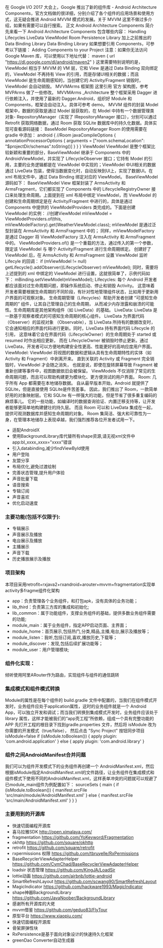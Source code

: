﻿在 Google I/O 2017 大会上，Google 推出了新的组件库 - Android Architecture Components，官方文档做的很详细，分别介绍了各个组件的应用场景和使用方式，这无疑会推进 Android MVVM 模式的发展。关于 MVVM 这里不做过多介绍，如果有需要可以自行搜索。
正文
Android Architecture Components 简介
先来看一下 Android Architecture Components 包含哪些内容：
Handling Lifecycles
LiveData
ViewModel
Room Persistence Library
加上之前推出的 Data Binding Library
Data Binding Library
如果想要引用 Components，可参考以下链接：
Adding Components to your Project
注意：如果你无法访问 Google Maven 库，可以使用以下地址代替：
maven { url "https://dl.google.com/dl/android/maven2" }
这里需要特别说明的是，ViewModel 相当于 MVVM 的 VM 层，它和 View 是通过 Data Binding 双向绑定的，ViewModel 不再持有 View 的引用，而是存储UI相关的数据；而且 ViewModel 是生命周期感知的，当创建它的 Activity/Fragment 销毁时，ViewModel 会自动销毁。
MVVMArms 框架图
这里引用 官方 架构图，参考 MVPArms 做了一些修改。 MVVMArms _Architecture
整个框架采用 Dagger 进行依赖注入，并使用了最新的 Dagger.Android，组织好 Module 和 Components，框架会自动注入。具体可参考 demo。
MVVM 组件的封装
Model
框架中，数据的获取是通过 Model 层获取的，在 Model 中持有一个数据管理类对象- RepositoryManager（实现了 IRepositoryManager 接口），分别可以通过 Retrofit 获取网络数据，通过 Room 获取 SQLite 数据库中的持久化数据。具体实现可查看源码链接：
BaseModel
RepositoryManager
Room 的使用需要在 gradle 中添加：
android {
    //Room
    javaCompileOptions {
        annotationProcessorOptions {
            arguments = ["room.schemaLocation":
                                 "$projectDir/schemas".toString()]
        }
    }
}
ViewModel
ViewModel 是整个框架比较新颖和重要的部分，BaseViewModel 继承于 Components 中的 AndroidViewModel，并实现了 LifecycleObserver 接口；它持有 Model 的引用，主要的业务逻辑都是在 ViewModel 中实现的；ViewModel 中UI相关的数据通过 LiveData 包装，使得当数据变化时，自动反映到UI上，实现了数据UI。在 xml 布局文件中，通过 Data Binding 绑定对应的 ViewModel。 BaseViewModel 源码如下：
BaseViewModel
View
框架封装了 ArmsActivity 和 ArmsFragment，它们都实现了 Components 中的 LifecycleRegistryOwner 接口来处理生命周期。上面提到在 xml 布局中绑定 ViewModel，而 ViewModel 的创建和生命周期绑定是在 Activity/Fragment 中进行的，具体是通过 Components 中提供的 ViewModelProviders 类完成的。下面是创建 ViewModel 的实例：
//创建ViewModel
mViewModel = ViewModelProviders.of(this, mViewModelFactory).get(WeatherViewModel.class);
mViewModel 是通过泛型封装在 ArmsActivity 和 ArmsFragment 中的；
同样，mViewModelFactory 是通过 Dagger 将 ViewModelFactory 注入在 ArmsActivity 和 ArmsFragment 中的。
ViewModelProviders.of() 是一个重载的方法，通过传入的第一个参数，限定该 ViewModel 与 哪个 Activity/Fragment 进行生命周期绑定。
创建好了 ViewModel 后，在 ArmsActivity 和 ArmsFragment 设置 ViewModel 监听 Lifecyle 的回调：
if (mViewModel != null)
    getLifecycle().addObserver((LifecycleObserver) mViewModel);
同时，需要将上述提到的 xml 中绑定的 ViewModel 进行设置，这就很简单了，示例代码如下：
mBinding.setViewModel(mViewModel);
Lifecycles: 每个 Android 开发者都应该面对过生命周期问题，即操作系统启动、停止和销毁 Activity。 这意味着开发者需要根据生命周期的不同阶段，有针对性地管理组件状态，比如用于更新用户界面的可观察对象。 生命周期管理（Lifecycles）帮助开发者创建 “可感知生命周期的” 组件，让其自己管理自己的生命周期， 从而减少内存泄露和崩溃的可能性。生命周期库是其他架构组件（如 LiveData）的基础。
LiveData: LiveData 是一款基于观察者模式的可感知生命周期的核心组件。 LiveData 为界面代码 （Observer）的监视对象 （Observable），当 LiveData 所持有的数据改变时， 它会通知相应的界面代码进行更新。同时，LiveData 持有界面代码 Lifecycle 的引用， 这意味着它会在界面代码（LifecycleOwner）的生命周期处于 started 或 resumed 时作出相应更新， 而在 LifecycleOwner 被销毁时停止更新。通过 LiveData，开发者可以方便地构建安全性更高、性能更好的高响应度用户界面。
ViewModel: ViewModel 将视图的数据和逻辑从具有生命周期特性的实体（如 Activity 和 Fragment）中剥离开来。 直到关联的 Activity 或 Fragment 完全销毁时，ViewModel 才会随之消失， 也就是说，即使在旋转屏幕导致 Fragment 被重新创建等事件中，视图数据依旧会被保留。 ViewModels 不仅消除了常见的生命周期问题，而且可以帮助构建更为模块化、更方便测试的用户界面。
Room: 几乎所有 App 都需要在本地储存数据。 自从最早版本开始，Android 就提供了 SQLite，但是直接使用 SQLite是件苦差事。 因此，我们推出了 Room，一款简单好用的对象映射层。它和 SQLite 有一样强大的功能，但是节省了很多重复编码的麻烦事儿。 它的一些功能，如编译时的数据查询验证、内置迁移支持等，让开发者能够更简单地构建健壮的持久层。 而且 Room 可以和 LiveData 集成在一起，提供可观测数据库并感知生命周期的对象。 Room 集简洁、强大和可靠性为一身，在管理本地储存上表现卓越，我们强烈推荐各位开发者试用一下。
* 适配AndroidX
* 使用BackgroundLibrary库代替所有shape资源,请无视xml文件中app:bl_xxxx_xxxx="xxxx"错误
* 引入databinding,减少findViewById使用
* 用户登陆
* 友盟分享
* 布局优化,避免过渡绘制
* 完善状态管理,提升用户体验
* 声音批量下载
* 语音搜索
* 专辑订阅
* 声音喜欢
* 优化启动速度
### 主要功能(包括不仅限于):
* 专辑展示
* 声音展示及播放
* 电台展示及播放
* 主播展示
* 声音下载
* 历史播放展示及播放
### 项目架构
本项目采用retrofit+rxjava2+rxandroid+arouter+mvvm+fragmentation实现单activity多fragme组件化架构
* app：负责管理各个业务组件，和打包apk，没有具体的业务功能；
* lib_third：负责第三方库的集成和初始化;
* lib_common：属于功能组件，支撑业务组件的基础，提供多数业务组件需要的功能;
* module_main：属于业务组件，指定APP启动页面、主界面；
* module_home：首页展示,包括热门,分类,精品,主播,电台,展示及播放等；
* module_listen：我听,包括订阅,喜欢,播放历史,下载等；
* module_discover：发现,包括后续扩展功能等；
* module_user：用户管理模块;
### 组件化实现：
倾听使用阿里ARouter作为路由，实现组件与组件的通信跳转
### 集成模式和组件模式转换
Module的属性是在每个组件的 build.gradle 文件中配置的，当我们在组件模式开发时，业务组件应处于application属性，这时的业务组件就是一个 Android App，可以独立开发和调试；而当我们转换到集成模式开发时，业务组件应该处于 library 属性，这样才能被我们的“app壳工程”所依赖，组成一个具有完整功能的APP
先打开工程的根目录下找到gradle.properties 文件，然后将 isModule 改为你需要的开发模式（true/false）， 然后点击 "Sync Project" 按钮同步项目
isModule=false
if (isModule.toBoolean()) {
    apply plugin: 'com.android.application'
} else {
    apply plugin: 'com.android.library'
}
### 组件之间AndroidManifest合并问题
我们可以为组件开发模式下的业务组件再创建一个 AndroidManifest.xml，然后根据isModule指定AndroidManifest.xml的文件路径，让业务组件在集成模式和组件模式下使用不同的AndroidManifest.xml，这样表单冲突的问题就可以规避了
已module_main组件为例配置如下：
sourceSets {
        main {
            if (isModule.toBoolean()) {
                manifest.srcFile 'src/main/module/AndroidManifest.xml'
            } else {
                manifest.srcFile 'src/main/AndroidManifest.xml'
            }
        }
}
### 主要用到的开源库
* 快速切面编程开源库 
* 喜马拉雅SDK http://open.ximalaya.com/
* fragmentation https://github.com/YoKeyword/Fragmentation
* okhttp https://github.com/square/okhttp
* retrofit https://github.com/square/retrofit
* rxpermissions 权限 https://github.com/tbruyelle/RxPermissions
* BaseRecyclerViewAdapterHelper https://github.com/CymChad/BaseRecyclerViewAdapterHelper
* loadsir 状态管理 https://github.com/KingJA/LoadSir
* lottie动画 https://github.com/airbnb/lottie-android
* SmartRefreshLayout https://github.com/scwang90/SmartRefreshLayout
* MagicIndicator https://github.com/hackware1993/MagicIndicator
* shape神器BackgroundLibrary https://github.com/JavaNoober/BackgroundLibrary
* 感谢所有开源库的大佬
* mvvm借鉴 https://github.com/geduo83/FlyTour 
* 原型平台 https://www.xiaopiu.com/
* 快速切面编程开源库
* 骨架屏弹性块 
* RxPersistence是基于面向对象设计的快速持久化框架 
* greenDao Converter自动生成器